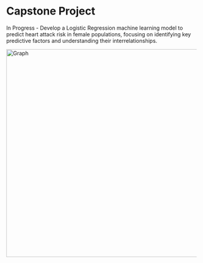 # Capstone Project
In Progress - Develop a Logistic Regression machine learning model to predict heart attack risk in female populations, focusing on identifying key predictive factors and understanding their interrelationships.

<img src="https://github.com/user-attachments/assets/1defbecc-3e26-41bb-ab11-625a8160e821" alt="Graph" width="550"/>
